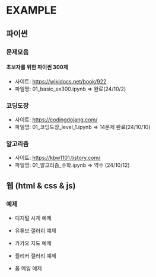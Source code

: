 # EXAMPLE

## 파이썬

### 문제모음

#### 초보자를 위한 파이썬 300제

- 사이트: https://wikidocs.net/book/922
- 파일명: 01_basic_ex300.ipynb => 완료(24/10/2)

### 코딩도장

- 사이트: https://codingdojang.com/
- 파일명: 01_코딩도장_level_1.ipynb => 14문제 완료(24/10/10)


### 알고리즘

- 사이트: https://kbw1101.tistory.com/
- 파일명: 01_알고리즘_수학.ipynb => 약수 (24/10/12)

## 웹 (html & css & js)

### 예제

- 디지털 시계 예제

- 유튜브 갤러리 예제

- 카카오 지도 예제

- 플리커 갤러리 예제

- 폼 메일 예제
